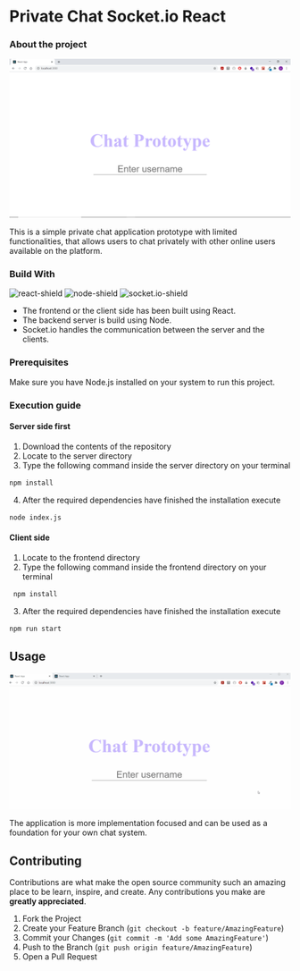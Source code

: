 # Private Chat Socket.io React 

### About the project

![screenshot]

This is a simple private chat application prototype with limited functionalities, that allows users to chat privately with other online users available on the platform. 

### Build With
![react-shield] ![node-shield] ![socket.io-shield]

* The frontend or the client side has been built using React.
* The backend server is build using Node.
* Socket.io handles the communication between the server and the clients. 

### Prerequisites
Make sure you have Node.js installed on your system to run this project.

### Execution guide

#### Server side first
1. Download the contents of the repository
2. Locate to the server directory
3. Type the following command inside the server directory on your terminal
  ```sh
  npm install
  ```
4. After the required dependencies have finished the installation execute
  ```sh
  node index.js
  ```
#### Client side
1. Locate to the frontend directory
2. Type the following command inside the frontend directory on your terminal
 ```sh
  npm install
  ```
3. After the required dependencies have finished the installation execute
  ```sh
  npm run start
  ```

## Usage
![chat-demo]


The application is more implementation focused and can be used as a foundation for your own chat system. 


## Contributing
Contributions are what make the open source community such an amazing place to be learn, inspire, and create. Any contributions you make are **greatly appreciated**.

1. Fork the Project
2. Create your Feature Branch (`git checkout -b feature/AmazingFeature`)
3. Commit your Changes (`git commit -m 'Add some AmazingFeature'`)
4. Push to the Branch (`git push origin feature/AmazingFeature`)
5. Open a Pull Request




<!-- Links -->
[screenshot]:./Screenshot_main.png
[react-shield]: https://img.shields.io/badge/-ReactJs-61DAFB?logo=react&logoColor=white&style=for-the-badge
[node-shield]:https://img.shields.io/badge/-Nodejs-green?logo=node.js&logoColor=white&style=for-the-badge
[socket.io-shield]:https://img.shields.io/badge/-Socket.io-grey?logo=socket.io&logoColor=white&style=for-the-badge
[instagram-shield]:https://img.shields.io/badge/-instagram-E4405E?logo=instagram&logoColor=white&style=for-the-badge
[linkedin-shield]: https://img.shields.io/badge/-linkedin-0078B6?logo=linkedin&logoColor=white&style=for-the-badge
[linkedin]:https://www.linkedin.com/in/umang-tiwari-bb9781193/
[instagram]:https://www.instagram.com/oxy.moronguy/
[chat-demo]:./chat_demo.gif
